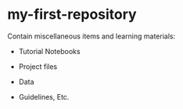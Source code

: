 # my-first-repository
Contain miscellaneous items and learning materials:

- Tutorial Notebooks

- Project files

- Data

- Guidelines, Etc.
